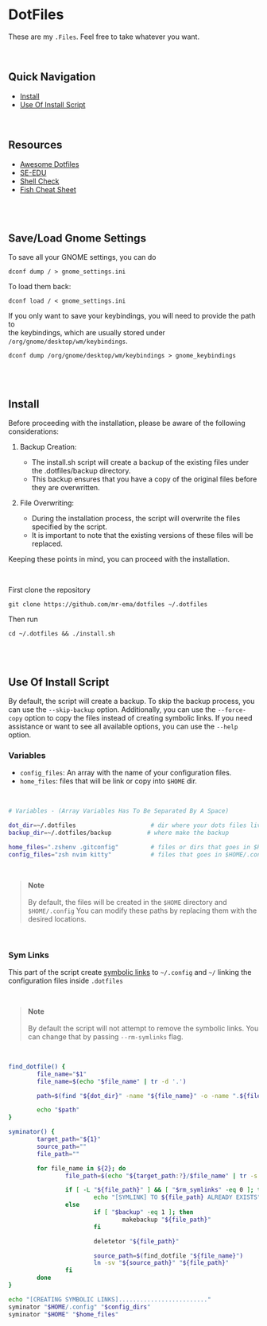 # DotFiles
These are my `.Files`. Feel free to take whatever you want.

</br>

## Quick Navigation
- [Install](#resources)
- [Use Of Install Script](#use-of-install-script)

</br>

## Resources
- [Awesome Dotfiles](https://github.com/webpro/awesome-dotfiles)
- [SE-EDU](https://se-education.org/learningresources/contents/dotfiles/Dotfiles.html)
- [Shell Check](https://www.shellcheck.net/)
- [Fish Cheat Sheet](https://devhints.io/fish-shell)

</br>
</br>

## Save/Load Gnome Settings
To save all your GNOME settings, you can do
```
dconf dump / > gnome_settings.ini
```

To load them back:
```
dconf load / < gnome_settings.ini
```

If you only want to save your keybindings, you will need to provide the path to \
the keybindings, which are usually stored under `/org/gnome/desktop/wm/keybindings`.
```
dconf dump /org/gnome/desktop/wm/keybindings > gnome_keybindings
```

</br>
</br>

## Install
Before proceeding with the installation, please be aware of the following considerations:

1. Backup Creation:
    - The install.sh script will create a backup of the existing files under the .dotfiles/backup directory.
    - This backup ensures that you have a copy of the original files before they are overwritten.

2. File Overwriting:
    - During the installation process, the script will overwrite the files specified by the script.
    - It is important to note that the existing versions of these files will be replaced.

Keeping these points in mind, you can proceed with the installation.

</br>

First clone the repository
```
git clone https://github.com/mr-ema/dotfiles ~/.dotfiles
```
Then run
```
cd ~/.dotfiles && ./install.sh
```

</br>
</br>

## Use Of Install Script
By default, the script will create a backup. To skip the backup process,
you can use the `--skip-backup` option. Additionally, you can use the
`--force-copy` option to copy the files instead of creating symbolic
links. If you need assistance or want to see all available options,
you can use the `--help` option.

### Variables
- `config_files`: An array with the name of your configuration files.
- `home_files`: files that will be link or copy into `$HOME` dir.

</br>

```bash
# Variables - (Array Variables Has To Be Separated By A Space)

dot_dir=~/.dotfiles                     # dir where your dots files live
backup_dir=~/.dotfiles/backup          # where make the backup

home_files=".zshenv .gitconfig"         # files or dirs that goes in $HOME
config_files="zsh nvim kitty"           # files that goes in $HOME/.config
```

</br>

> __Note__\
> \
> By default, the files will be created in the `$HOME` directory and `$HOME/.config`
> You can modify these paths by replacing them with the desired locations.

</br>

### Sym Links
This part of the script create [symbolic links](https://www.futurelearn.com/info/courses/linux-for-bioinformatics/0/steps/201767)
to `~/.config` and `~/` linking the configuration files inside `.dotfiles`

</br>

> __Note__\
> \
> By default the script will not attempt to remove the symbolic links.
> You can change that by passing `--rm-symlinks` flag.

</br>

```bash
find_dotfile() {
        file_name="$1"
        file_name=$(echo "$file_name" | tr -d '.')

        path=$(find "${dot_dir}" -name "${file_name}" -o -name ".${file_name}" | head -n 1)

        echo "$path"
}

syminator() {
        target_path="${1}"
        source_path=""
        file_path=""

        for file_name in ${2}; do
                file_path=$(echo "${target_path:?}/$file_name" | tr -s '/')

                if [ -L "${file_path}" ] && [ "$rm_symlinks" -eq 0 ]; then
                        echo "[SYMLINK] TO ${file_path} ALREADY EXISTS"
                else
                        if [ "$backup" -eq 1 ]; then
                                makebackup "${file_path}"
                        fi

                        deletetor "${file_path}"

                        source_path=$(find_dotfile "${file_name}")
                        ln -sv "${source_path}" "${file_path}"
                fi
        done
}

echo "[CREATING SYMBOLIC LINKS]........................."
syminator "$HOME/.config" "$config_dirs"
syminator "$HOME" "$home_files"
```
